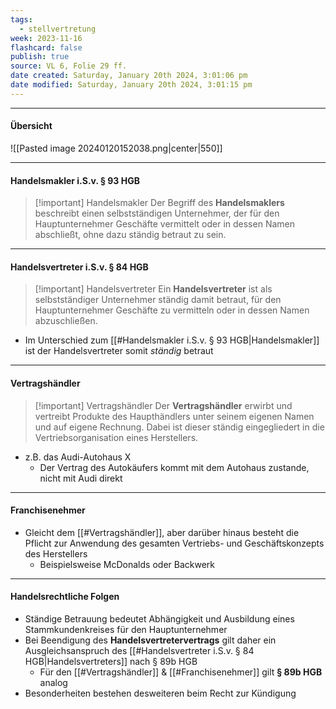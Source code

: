 ```yaml
---
tags:
  - stellvertretung
week: 2023-11-16
flashcard: false
publish: true
source: VL 6, Folie 29 ff.
date created: Saturday, January 20th 2024, 3:01:06 pm
date modified: Saturday, January 20th 2024, 3:01:15 pm
---
```

***
#### Übersicht

![[Pasted image 20240120152038.png|center|550]]

***
#### Handelsmakler i.S.v. § 93 HGB

> [!important] Handelsmakler 
> Der Begriff des **Handelsmaklers** beschreibt einen selbstständigen Unternehmer, der für den Hauptunternehmer Geschäfte vermittelt oder in dessen Namen abschließt, ohne dazu ständig betraut zu sein.

***
#### Handelsvertreter i.S.v. § 84 HGB

> [!important] Handelsvertreter 
> Ein **Handelsvertreter** ist als selbstständiger Unternehmer ständig damit betraut, für den Hauptunternehmer Geschäfte zu vermitteln oder in dessen Namen abzuschließen.

- Im Unterschied zum [[#Handelsmakler i.S.v. § 93 HGB|Handelsmakler]] ist der Handelsvertreter somit *ständig* betraut

***
#### Vertragshändler

> [!important] Vertragshändler 
> Der **Vertragshändler** erwirbt und vertreibt Produkte des Haupthändlers unter seinem eigenen Namen und auf eigene Rechnung. Dabei ist dieser ständig eingegliedert in die Vertriebsorganisation eines Herstellers.

- z.B. das Audi-Autohaus X
	- Der Vertrag des Autokäufers kommt mit dem Autohaus zustande, nicht mit Audi direkt

***
#### Franchisenehmer

- Gleicht dem [[#Vertragshändler]], aber darüber hinaus besteht die Pflicht zur Anwendung des gesamten Vertriebs- und Geschäftskonzepts des Herstellers
	- Beispielsweise McDonalds oder Backwerk

***
#### Handelsrechtliche Folgen

- Ständige Betrauung bedeutet Abhängigkeit und Ausbildung eines Stammkundenkreises für den Hauptunternehmer
- Bei Beendigung des **Handelsvertretervertrags** gilt daher ein Ausgleichsanspruch des [[#Handelsvertreter i.S.v. § 84 HGB|Handelsvertreters]] nach § 89b HGB
	- Für den [[#Vertragshändler]] & [[#Franchisenehmer]] gilt **§ 89b HGB** analog
- Besonderheiten bestehen desweiteren beim Recht zur Kündigung